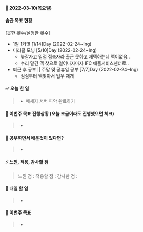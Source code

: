 #### 📆 2022-03-10(목요일)

#### 습관 목표 현황

[못한 횟수/실행한 횟수]

- 1일 1커밋 [1/14]Day (2022-02-24~Ing)
- 미라클 모닝 [5/10]Day (2022-02-24~Ing)
  - 늦잠자고 밀접 접촉자라 출근 못하고 재택하는데 맥이없음..
  - 수리 맡긴 맥 찾으로 일어나자마자 IFC 애플서비스센터로..
- 퇴근 후 공부 || 주말 및 공휴일 공부 [7/7]Day (2022-02-24~Ing)
  - 점심부터 맥찾아서 업무 재개

#### ✅ 오늘 한 일

> - 메세지 서버 파악 완료하기

#### 🐎 이번주 목표 진행상황 (오늘 조금이라도 진행했으면 체크)

> -

#### 🤔 공부하면서 배운것이 있다면?

> -

#### ⚡ 느낀, 적용, 감사할 점

> 느낀 점 :
> 적용할 점 :
> 감사한 점 :

#### 🚀 내일 할 일

> -

#### 🎯 이번주 목표

> -
